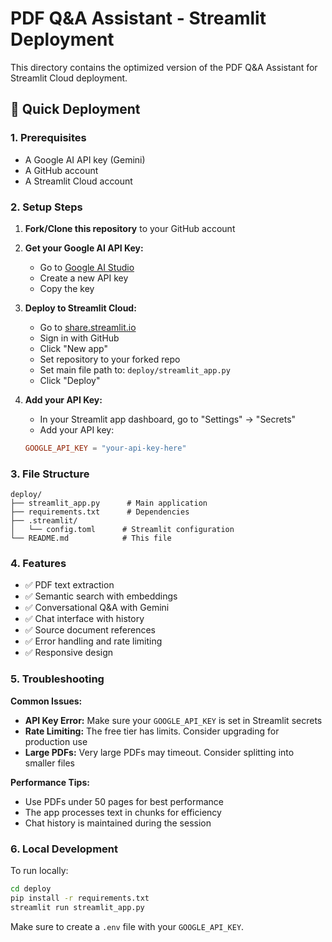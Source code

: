 # PDF Q&A Assistant - Streamlit Deployment

This directory contains the optimized version of the PDF Q&A Assistant for Streamlit Cloud deployment.

## 🚀 Quick Deployment

### 1. Prerequisites
- A Google AI API key (Gemini)
- A GitHub account
- A Streamlit Cloud account

### 2. Setup Steps

1. **Fork/Clone this repository** to your GitHub account

2. **Get your Google AI API Key:**
   - Go to [Google AI Studio](https://makersuite.google.com/app/apikey)
   - Create a new API key
   - Copy the key

3. **Deploy to Streamlit Cloud:**
   - Go to [share.streamlit.io](https://share.streamlit.io)
   - Sign in with GitHub
   - Click "New app"
   - Set repository to your forked repo
   - Set main file path to: `deploy/streamlit_app.py`
   - Click "Deploy"

4. **Add your API Key:**
   - In your Streamlit app dashboard, go to "Settings" → "Secrets"
   - Add your API key:
   ```toml
   GOOGLE_API_KEY = "your-api-key-here"
   ```

### 3. File Structure
```
deploy/
├── streamlit_app.py      # Main application
├── requirements.txt      # Dependencies
├── .streamlit/
│   └── config.toml      # Streamlit configuration
└── README.md            # This file
```

### 4. Features
- ✅ PDF text extraction
- ✅ Semantic search with embeddings
- ✅ Conversational Q&A with Gemini
- ✅ Chat interface with history
- ✅ Source document references
- ✅ Error handling and rate limiting
- ✅ Responsive design

### 5. Troubleshooting

**Common Issues:**
- **API Key Error:** Make sure your `GOOGLE_API_KEY` is set in Streamlit secrets
- **Rate Limiting:** The free tier has limits. Consider upgrading for production use
- **Large PDFs:** Very large PDFs may timeout. Consider splitting into smaller files

**Performance Tips:**
- Use PDFs under 50 pages for best performance
- The app processes text in chunks for efficiency
- Chat history is maintained during the session

### 6. Local Development

To run locally:
```bash
cd deploy
pip install -r requirements.txt
streamlit run streamlit_app.py
```

Make sure to create a `.env` file with your `GOOGLE_API_KEY`. 